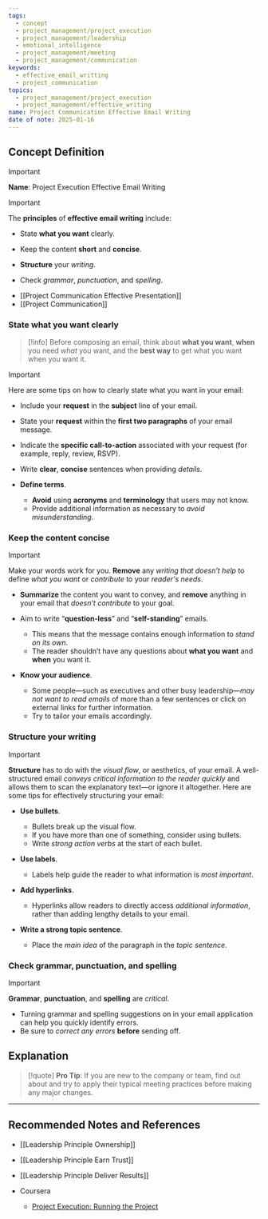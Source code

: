 ```yaml
---
tags:
  - concept
  - project_management/project_execution
  - project_management/leadership
  - emotional_intelligence
  - project_management/meeting
  - project_management/communication
keywords:
  - effective_email_writting
  - project_communication
topics:
  - project_management/project_execution
  - project_management/effective_writing
name: Project Communication Effective Email Writing
date of note: 2025-01-16
---
```


## Concept Definition

>[!important]
>**Name**: Project Execution Effective Email Writing


>[!important] 
>The **principles** of **effective email writing** include:
> 
> - State **what you want** clearly.
>     
> - Keep the content **short** and **concise**.
>     
> - **Structure** your *writing*.
>     
> - Check *grammar*, *punctuation*, and *spelling*.

- [[Project Communication Effective Presentation]]
- [[Project Communication]]

### State what you want clearly

>[!info]
>Before composing an email, think about **what you want**, **when** you need *what* you want, and the **best way** to get what you want when you want it. 

>[!important]
> Here are some tips on how to clearly state what you want in your email:
> 
> - Include your **request** in the **subject** line of your email.
>     
> - State your **request** within the **first two paragraphs** of your email message.
>     
> - Indicate the **specific call-to-action** associated with your request (for example, reply, review, RSVP).
>     
> - Write **clear**, **concise** sentences when providing *details*.
>     
> - **Define terms**. 
> 	- **Avoid** using **acronyms** and **terminology** that users may not know. 
> 	- Provide additional information as necessary to *avoid misunderstanding*.

### Keep the content concise

>[!important]
>Make your words work for you. **Remove** any *writing that doesn’t help* to define *what you want* or *contribute* to your *reader's needs*.
> 
> - **Summarize** the content you want to convey, and **remove** anything in your email that *doesn’t contribute* to your goal.
>     
> - Aim to write “**question-less**” and “**self-standing**” emails. 
> 	- This means that the message contains enough information to *stand on its own*. 
> 	- The reader shouldn’t have any questions about **what you want** and **when** you want it.
>     
> - **Know your audience**. 
> 	- Some people—such as executives and other busy leadership—*may not want to read emails* of more than a few sentences or click on external links for further information. 
> 	- Try to tailor your emails accordingly.


### Structure your writing

>[!important]
>**Structure** has to do with the *visual flow*, or aesthetics, of your email. A well-structured email *conveys critical information to the reader quickly* and allows them to scan the explanatory text—or ignore it altogether. Here are some tips for effectively structuring your email:
> 
> - **Use bullets**. 
> 	- Bullets break up the visual flow. 
> 	- If you have more than one of something, consider using bullets. 
> 	- Write *strong action verbs* at the start of each bullet.
>     
> - **Use labels**. 
> 	- Labels help guide the reader to what information is *most important*. 
>     
> - **Add hyperlinks**. 
> 	- Hyperlinks allow readers to directly access *additional information*, rather than adding lengthy details to your email.
>     
> - **Write a strong topic sentence**. 
> 	- Place the *main idea* of the paragraph in the *topic sentence*.
> 

### Check grammar, punctuation, and spelling

>[!important]
>**Grammar**, **punctuation**, and **spelling** are *critical*. 
>
>- Turning grammar and spelling suggestions on in your email application can help you quickly identify errors. 
>- Be sure to *correct any errors* **before** sending off.




## Explanation

>[!quote]
>**Pro Tip**: If you are new to the company or team, find out about and try to apply their typical meeting practices before making any major changes.







-----------
##  Recommended Notes and References


- [[Leadership Principle Ownership]]
- [[Leadership Principle Earn Trust]]
- [[Leadership Principle Deliver Results]]


- Coursera
	- [Project Execution: Running the Project](https://www.coursera.org/learn/project-execution-google/home/welcome)